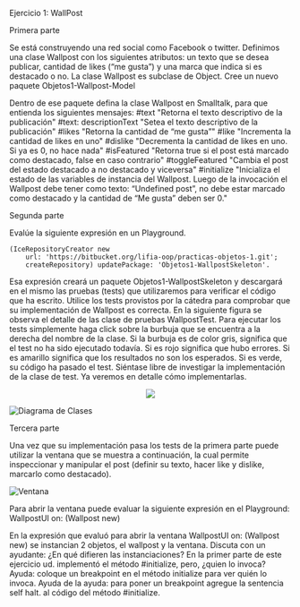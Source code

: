 Ejercicio 1: WallPost

Primera parte

Se está construyendo una red social como Facebook o twitter. Definimos una clase Wallpost con los siguientes atributos: un texto que se desea publicar, cantidad de likes (“me gusta”) y una marca que indica si es destacado o no. La clase Wallpost es subclase de Object.
Cree un nuevo paquete Objetos1-Wallpost-Model

Dentro de ese paquete defina la clase Wallpost en Smalltalk, para que entienda los siguientes mensajes:
#text 
"Retorna el texto descriptivo de la publicación"
#text: descriptionText 
"Setea el texto descriptivo de la publicación"
#likes 
"Retorna la cantidad de “me gusta”"
#like 
"Incrementa la cantidad de likes en uno"
#dislike 
"Decrementa la cantidad de likes en uno. Si ya es 0, no hace nada"
#isFeatured 
"Retorna true si el post está marcado como destacado, false en caso contrario"
#toggleFeatured 
"Cambia el post del estado destacado a no destacado y viceversa"
#initialize 
"Inicializa el estado de las variables de instancia del Wallpost. Luego de la invocación el Wallpost debe tener como texto: “Undefined post”, no debe estar marcado como destacado y la cantidad de “Me gusta” deben ser 0."

Segunda parte

Evalúe la siguiente expresión en un Playground.

    (IceRepositoryCreator new
      	url: 'https://bitbucket.org/lifia-oop/practicas-objetos-1.git';
      	createRepository) updatePackage: 'Objetos1-WallpostSkeleton'.

Esa expresión creará un paquete Objetos1-WallpostSkeleton y descargará en el mismo las pruebas (tests) que utilizaremos para verificar el código que ha escrito. 
Utilice los tests provistos por la cátedra para comprobar que su implementación de Wallpost es correcta. En la siguiente figura se observa el detalle de las clase de pruebas WallpostTest. Para ejecutar los tests simplemente haga click sobre la burbuja que se encuentra a la derecha del nombre de la clase. Si la burbuja es de color gris, significa que el test no ha sido ejecutado todavía. Si es rojo significa que hubo errores. Si es amarillo significa que los resultados no son los esperados. Si es verde, su código ha pasado el test.  Siéntase libre de investigar la implementación de la clase de test. Ya veremos en detalle cómo implementarlas. 

<p align="center">
  <img src="https://github.com/sergiooscarfauez/Orientacion-a-Objetos-I-UNLP-Facultad-de-Informatica/blob/master/Ejercicio%201%20WallPost/Imagenes/1.png?raw=true">
</p>

![Diagrama de Clases](https://github.com/sergiooscarfauez/Orientacion-a-Objetos-I-UNLP-Facultad-de-Informatica/blob/master/Ejercicio%201%20WallPost/Imagenes/1.png?raw=true)

Tercera parte

Una vez que su implementación pasa los tests de la primera parte puede utilizar la ventana que se muestra a continuación, la cual permite inspeccionar y manipular el post (definir su texto, hacer like y dislike, marcarlo como destacado).

![Ventana](https://github.com/sergiooscarfauez/Orientacion-a-Objetos-I-UNLP-Facultad-de-Informatica/blob/master/Ejercicio%201%20WallPost/Imagenes/2.png?raw=true)

Para abrir la ventana puede evaluar la siguiente expresión en el Playground:
WallpostUI on: (Wallpost new)

En la expresión que evaluó para abrir la ventana WallpostUI on: (Wallpost new) se instancian 2 objetos, el wallpost y la ventana. Discuta con un ayudante:
¿En qué difieren las instanciaciones?
En la primer parte de este ejercicio ud. implementó el método #initialize, pero, ¿quien lo invoca? 
Ayuda: coloque un breakpoint en el método initialize para ver quién lo invoca. 
Ayuda de la ayuda: para poner un breakpoint agregue la sentencia self halt. al código del método #initialize.
